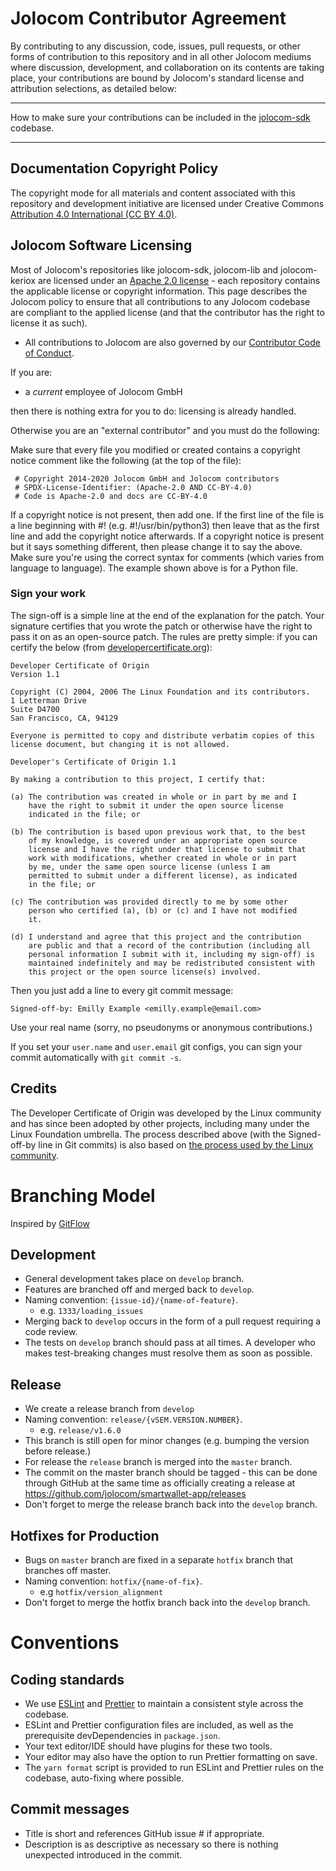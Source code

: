 # Jolocom Contributor Agreement
By contributing to any discussion, code, issues, pull requests, or other forms of contribution to this repository and in all other Jolocom mediums where discussion, development, and collaboration on its contents are taking place, your contributions are bound by Jolocom's standard license and attribution selections, as detailed below:

---
How to make sure your contributions can be included in the [jolocom-sdk](https://github.com/jolocom/jolocom-sdk) codebase.

---
## Documentation Copyright Policy

The copyright mode for all materials and content associated with this repository and development initiative are licensed under Creative Commons [Attribution 4.0 International (CC BY 4.0)](https://creativecommons.org/licenses/by/4.0/legalcode).


## Jolocom Software Licensing

Most of Jolocom's repositories like jolocom-sdk, jolocom-lib and jolocom-keriox are licensed under an [Apache 2.0 license](https://www.apache.org/licenses/LICENSE-2.0.html) - each repository contains the applicable license or copyright information. This page describes the Jolocom policy to ensure that all contributions to any Jolocom codebase are compliant to the applied license (and that the contributor has the right to license it as such).
- All contributions to Jolocom are also governed by our [Contributor Code of Conduct](https://github.com/jolocom/jolocom/blob/master/code-of-conduct).

If you are:

- a _current_ employee of Jolocom GmbH

then there is nothing extra for you to do: licensing is already handled.

Otherwise you are an "external contributor" and you must do the following:

Make sure that every file you modified or created contains a copyright notice comment like the following (at the top of the file):

   ```text
    # Copyright 2014-2020 Jolocom GmbH and Jolocom contributors
    # SPDX-License-Identifier: (Apache-2.0 AND CC-BY-4.0)
    # Code is Apache-2.0 and docs are CC-BY-4.0
   ```
   
If a copyright notice is not present, then add one.
If the first line of the file is a line beginning with #! (e.g. #!/usr/bin/python3) then leave that as the first line and add the copyright notice afterwards.
If a copyright notice is present but it says something different, then please change it to say the above.
Make sure you're using the correct syntax for comments (which varies from language to language). The example shown above is for a Python file.

### Sign your work

The sign-off is a simple line at the end of the explanation for the patch. Your
signature certifies that you wrote the patch or otherwise have the right to pass
it on as an open-source patch. The rules are pretty simple: if you can certify
the below (from [developercertificate.org](http://developercertificate.org/)):

```
Developer Certificate of Origin
Version 1.1

Copyright (C) 2004, 2006 The Linux Foundation and its contributors.
1 Letterman Drive
Suite D4700
San Francisco, CA, 94129

Everyone is permitted to copy and distribute verbatim copies of this
license document, but changing it is not allowed.

Developer's Certificate of Origin 1.1

By making a contribution to this project, I certify that:

(a) The contribution was created in whole or in part by me and I
    have the right to submit it under the open source license
    indicated in the file; or

(b) The contribution is based upon previous work that, to the best
    of my knowledge, is covered under an appropriate open source
    license and I have the right under that license to submit that
    work with modifications, whether created in whole or in part
    by me, under the same open source license (unless I am
    permitted to submit under a different license), as indicated
    in the file; or

(c) The contribution was provided directly to me by some other
    person who certified (a), (b) or (c) and I have not modified
    it.

(d) I understand and agree that this project and the contribution
    are public and that a record of the contribution (including all
    personal information I submit with it, including my sign-off) is
    maintained indefinitely and may be redistributed consistent with
    this project or the open source license(s) involved.
```

Then you just add a line to every git commit message:

    Signed-off-by: Emilly Example <emilly.example@email.com>

Use your real name (sorry, no pseudonyms or anonymous contributions.)

If you set your `user.name` and `user.email` git configs, you can sign your
commit automatically with `git commit -s`.

## Credits

The Developer Certificate of Origin was developed by the Linux community and has since been adopted by other projects, including many under the Linux Foundation umbrella.
The process described above (with the Signed-off-by line in Git commits) is also based on [the process used by the Linux community](https://github.com/torvalds/linux/blob/master/Documentation/process/submitting-patches.rst#11-sign-your-work---the-developers-certificate-of-origin).

# Branching Model

Inspired by [GitFlow](http://nvie.com/posts/a-successful-git-branching-model/)

## Development

- General development takes place on `develop` branch.
- Features are branched off and merged back to `develop`.
- Naming convention: `{issue-id}/{name-of-feature}`.
  - e.g. `1333/loading_issues`
- Merging back to `develop` occurs in the form of a pull request requiring a code review.
- The tests on `develop` branch should pass at all times. A developer who makes test-breaking changes must resolve them as soon as possible.

## Release

- We create a release branch from `develop`
- Naming convention: `release/{vSEM.VERSION.NUMBER}`.
  - e.g. `release/v1.6.0`
- This branch is still open for minor changes (e.g. bumping the version before release.)
- For release the `release` branch is merged into the `master` branch.
- The commit on the master branch should be tagged - this can be done through GitHub at the same time as officially creating a release at https://github.com/jolocom/smartwallet-app/releases
- Don't forget to merge the release branch back into the `develop` branch.

## Hotfixes for Production

- Bugs on `master` branch are fixed in a separate `hotfix` branch that branches off master.
- Naming convention: `hotfix/{name-of-fix}`.
  - e.g `hotfix/version_alignment`
- Don't forget to merge the hotfix branch back into the `develop` branch.


# Conventions

## Coding standards

- We use [ESLint](https://eslint.org/) and [Prettier](https://prettier.io/) to maintain a consistent style across the codebase.
- ESLint and Prettier configuration files are included, as well as the prerequisite devDependencies in `package.json`.
- Your text editor/IDE should have plugins for these two tools.
- Your editor may also have the option to run Prettier formatting on save.
- The `yarn format` script is provided to run ESLint and Prettier rules on the codebase, auto-fixing where possible.

## Commit messages

  - Title is short and references GitHub issue # if appropriate.
  - Description is as descriptive as necessary so there is nothing unexpected introduced in the commit.
